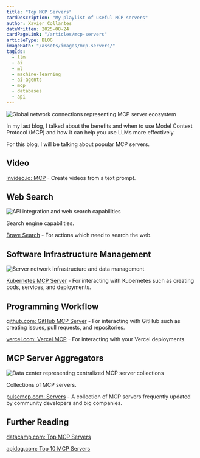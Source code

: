 ```yaml
---
title: "Top MCP Servers"
cardDescription: "My playlist of useful MCP servers"
author: Xavier Collantes
dateWritten: 2025-08-24
cardPageLink: "/articles/mcp-servers"
articleType: BLOG
imagePath: "/assets/images/mcp-servers/"
tagIds:
  - llm
  - ai
  - ml
  - machine-learning
  - ai-agents
  - mcp
  - databases
  - api
---
```


![Global network connections representing MCP server ecosystem](/assets/images/mcp-servers/global-network.webp)

In my last blog, I talked about the benefits and when to use Model Context
Protocol (MCP) and how it can help you use LLMs more effectively.

<callout
  type="article"
  title="Why MCP?"
  description="Learn about the benefits and when to use MCP."
  url="/articles/mcp"
  urltext="See blog">
</callout>

For this blog, I will be talking about popular MCP servers.

## Video

[invideo.io: MCP](http://invideo.io/ai/mcp/) - Create videos from a text prompt.

## Web Search

![API integration and web search capabilities](/assets/images/mcp-servers/api-integration.webp)

Search engine capabilities.

[Brave Search](https://www.pulsemcp.com/servers/modelcontextprotocol-brave-search) -
For actions which need to search the web.

<callout
  type="note"
  description="Google Search does not have an official external API. So many
  developers use Brave Search or SerpAPI to get search results.">
</callout>

## Software Infrastructure Management

![Server network infrastructure and data management](/assets/images/mcp-servers/server-network.webp)

[Kubernetes MCP Server](https://github.com/flux159/mcp-server-kubernetes) -
For interacting with Kubernetes such as creating pods, services, and
deployments.

## Programming Workflow

[github.com: GitHub MCP Server](https://github.com/github/github-mcp-server) -
For interacting with GitHub such as creating issues, pull requests, and
repositories.

[vercel.com: Vercel MCP](https://vercel.com/docs/mcp/vercel-mcp) - For
interacting with your Vercel deployments.

## MCP Server Aggregators

![Data center representing centralized MCP server collections](/assets/images/mcp-servers/data-center.webp)

Collections of MCP servers.

[pulsemcp.com: Servers](https://www.pulsemcp.com/servers) - A collection of MCP
servers frequently updated by community developers and big companies.

## Further Reading

[datacamp.com: Top MCP Servers](https://www.datacamp.com/blog/top-mcp-servers-and-clients)

[apidog.com: Top 10 MCP Servers](https://apidog.com/blog/top-10-mcp-servers/)
